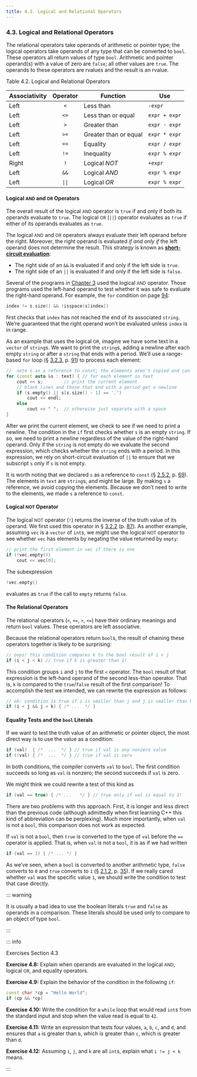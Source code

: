 ```yaml
---
title: 4.3. Logical and Relational Operators
---
```


<h3 id="filepos1044115">4.3. Logical and Relational Operators</h3>
<p>The relational operators take operands of arithmetic or pointer type; the logical operators take operands of any type that can be converted to <code>bool</code>. These operators all return values of type <code>bool</code>. Arithmetic and pointer operand(s) with a value of zero are <code>false</code>; all other values are <code>true</code>. The operands to these operators are rvalues and the result is an rvalue.</p>
<p><a id="filepos1044939"></a>Table 4.2. Logical and Relational Operators</p>

| Associativity | Operator | Function              | Use           |
|---------------|:--------:|-----------------------|---------------|
| Left          |   `<`    | Less than             | `-expr`       |
| Left          |   `<=`   | Less than or equal    | `expr + expr` |
| Left          |   `>`    | Greater than          | `expr - expr` |
| Left          |   `>=`   | Greater than or equal | `expr * expr` |
| Left          |   `==`   | Equality              | `expr / expr` |
| Left          |   `!=`   | Inequality            | `expr % expr` |
| Right         |   `!`    | Logical *NOT*         | `+expr`       |
| Left          |   `&&`   | Logical *AND*         | `expr % expr` |
| Left          |  `\|\|`  | Logical *OR*          | `expr % expr` |

<h4>Logical <small>AND</small> and <small>OR</small> Operators</h4>
<p>The overall result of the logical <small>AND</small> operator is <code>true</code> if and only if both its operands evaluate to <code>true</code>. The logical <small>OR</small> (<code>||</code>) operator evaluates as <code>true</code> if either of its operands evaluates as <code>true</code>.</p>
<p>The logical <small>AND</small> and <small>OR</small> operators always evaluate their left operand before the right. Moreover, the right operand is evaluated <em>if and only if</em> the left operand does not determine the result. This strategy is known as <strong><a href="052-defined_terms.html#filepos1221109" id="filepos1046144">short-circuit evaluation</a></strong>:</p>
<ul><li>The right side of an <code>&amp;&amp;</code> is evaluated if and only if the left side is <code>true</code>.</li><li>The right side of an <code>||</code> is evaluated if and only if the left side is <code>false</code>.</li></ul>

<p>Several of the programs in <a href="029-chapter_3._strings_vectors_and_arrays.html#filepos633734">Chapter 3</a> used the logical <small>AND</small> operator. Those programs used the left-hand operand to test whether it was safe to evaluate the right-hand operand. For example, the <code>for</code> condition on page <a href="031-3.2._library_string_type.html#filepos718762">94</a>:</p>

```c++
index != s.size() && !isspace(s[index])
```

<p>first checks that <code>index</code> has not reached the end of its associated <code>string</code>. We’re guaranteed that the right operand won’t be evaluated unless <code>index</code> is in range.</p>
<p>As an example that uses the logical <small>OR</small>, imagine we have some text in a <code>vector</code> of <code>string</code>s. We want to print the <code>string</code>s, adding a newline after each empty <code>string</code> or after a <code>string</code> that ends with a period. We’ll use a range-based <code>for</code> loop (§ <a href="031-3.2._library_string_type.html#filepos697807">3.2.3</a>, p. <a href="031-3.2._library_string_type.html#filepos697807">91</a>) to process each element:</p>

```c++
//  note s as a reference to const; the elements aren't copied and can't be changed
for (const auto &s : text) { // for each element in text
    cout << s;        // print the current element
    // blank lines and those that end with a period get a newline
    if (s.empty() || s[s.size() - 1] == '.')
        cout << endl;
    else
        cout << " ";  // otherwise just separate with a space
}
```

<p><a id="filepos1050473"></a>After we print the current element, we check to see if we need to print a newline. The condition in the <code>if</code> first checks whether <code>s</code> is an empty <code>string</code>. If so, we need to print a newline regardless of the value of the right-hand operand. Only if the <code>string</code> is not empty do we evaluate the second expression, which checks whether the <code>string</code> ends with a period. In this expression, we rely on short-circuit evaluation of <code>||</code> to ensure that we subscript <code>s</code> only if <code>s</code> is not empty.</p>
<p>It is worth noting that we declared <code>s</code> as a reference to <code>const</code> (§ <a href="025-2.5._dealing_with_types.html#filepos544751">2.5.2</a>, p. <a href="025-2.5._dealing_with_types.html#filepos544751">69</a>). The elements in <code>text</code> are <code>string</code>s, and might be large. By making <code>s</code> a reference, we avoid copying the elements. Because we don’t need to write to the elements, we made <code>s</code> a reference to <code>const</code>.</p>
<h4>Logical <small>NOT</small> Operator</h4>
<p>The logical <small>NOT</small> operator (<code>!</code>) returns the inverse of the truth value of its operand. We first used this operator in § <a href="031-3.2._library_string_type.html#filepos659212">3.2.2</a> (p. <a href="031-3.2._library_string_type.html#filepos659212">87</a>). As another example, assuming <code>vec</code> is a <code>vector</code> of <code>int</code>s, we might use the logical <small>NOT</small> operator to see whether <code>vec</code> has elements by negating the value returned by <code>empty</code>:</p>

```c++
// print the first element in vec if there is one
if (!vec.empty())
    cout << vec[0];
```

<p>The subexpression</p>

```c++
!vec.empty()
```

<p>evaluates as <code>true</code> if the call to <code>empty</code> returns <code>false</code>.</p>
<h4>The Relational Operators</h4>
<p>The relational operators (<code>&lt;</code>, <code>&lt;=</code>, <code>&gt;</code>, <code>&lt;=</code>) have their ordinary meanings and return <code>bool</code> values. These operators are left associative.</p>
<p>Because the relational operators return <code>bool</code>s, the result of chaining these operators together is likely to be surprising:</p>

```c++
// oops! this condition compares k to the bool result of i < j
if (i < j < k) // true if k is greater than 1!
```

<p>This condition groups <code>i</code> and <code>j</code> to the first <code>&lt;</code> operator. The <code>bool</code> result of that expression is the left-hand operand of the second less-than operator. That is, <code>k</code> is compared to the <code>true</code>/<code>false</code> result of the first comparison! To accomplish the test we intended, we can rewrite the expression as follows:</p>

```c++
// ok: condition is true if i is smaller than j and j is smaller than k
if (i < j && j < k) { /* ...  */ }
```

<h4>Equality Tests and the <code>bool</code> Literals</h4>
<p>If we want to test the truth value of an arithmetic or pointer object, the most direct way is to use the value as a condition:</p>

```c++
if (val)  { /*  ...  */ } // true if val is any nonzero value
if (!val) { /*  ...  */ } // true if val is zero
```

<p><a id="filepos1059698"></a>In both conditions, the compiler converts <code>val</code> to <code>bool</code>. The first condition succeeds so long as <code>val</code> is nonzero; the second succeeds if <code>val</code> is zero.</p>
<p>We might think we could rewrite a test of this kind as</p>

```c++
if (val == true) { /* ...   */ } // true only if val is equal to 1!
```

<p>There are two problems with this approach. First, it is longer and less direct than the previous code (although admittedly when first learning C++ this kind of abbreviation can be perplexing). Much more importantly, when <code>val</code> is not a <code>bool</code>, this comparison does not work as expected.</p>
<p>If <code>val</code> is not a <code>bool</code>, then <code>true</code> is converted to the type of <code>val</code> before the <code>==</code> operator is applied. That is, when <code>val</code> is not a <code>bool</code>, it is as if we had written</p>

```c++
if (val == 1) { /* ... */ }
```

<p>As we’ve seen, when a <code>bool</code> is converted to another arithmetic type, <code>false</code> converts to <code>0</code> and <code>true</code> converts to <code>1</code> (§ <a href="021-2.1._primitive_builtin_types.html#filepos304094">2.1.2</a>, p. <a href="021-2.1._primitive_builtin_types.html#filepos304094">35</a>). If we really cared whether <code>val</code> was the specific value <code>1</code>, we should write the condition to test that case directly.</p>

::: warning
<p>It is usually a bad idea to use the boolean literals <code>true</code> and <code>false</code> as operands in a comparison. These literals should be used only to compare to an object of type <code>bool</code>.</p>
:::

::: info
<p>Exercises Section 4.3</p>
<p><strong>Exercise 4.8:</strong> Explain when operands are evaluated in the logical <small>AND</small>, logical <small>OR</small>, and equality operators.</p>
<p><strong>Exercise 4.9:</strong> Explain the behavior of the condition in the following <code>if</code>:</p>

```c++
const char *cp = "Hello World";
if (cp && *cp)
```

<p><strong>Exercise 4.10:</strong> Write the condition for a <code>while</code> loop that would read <code>int</code>s from the standard input and stop when the value read is equal to <code>42</code>.</p>
<p><strong>Exercise 4.11:</strong> Write an expression that tests four values, <code>a</code>, <code>b</code>, <code>c</code>, and <code>d</code>, and ensures that <code>a</code> is greater than <code>b</code>, which is greater than <code>c</code>, which is greater than <code>d</code>.</p>
<p><strong>Exercise 4.12:</strong> Assuming <code>i</code>, <code>j</code>, and <code>k</code> are all <code>int</code>s, explain what <code>i != j &lt; k</code> means.</p>
:::
